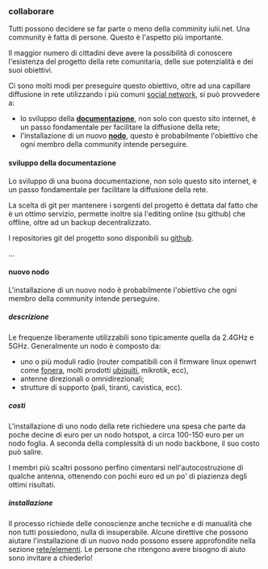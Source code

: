 ### collaborare

Tutti possono decidere se far parte o meno della comminity iulii.net. Una community è fatta di persone. Questo è l'aspetto più importante. 

Il maggior numero di cittadini deve avere la possibilità di conoscere l'esistenza del progetto della rete comunitaria, delle sue potenzialità e dei suoi obiettivi. 

Ci sono molti modi per preseguire questo obiettivo, oltre ad una capillare diffusione in rete utilizzando i più comuni [social network](../contatti.html), si può provvedere a:

* lo sviluppo della [**documentazione**](#docs), non solo con questo sito internet, è un passo fondamentale per facilitare la diffusione della rete;
* l'installazione di un nuovo [**nodo**](#nodo), questo è probabilmente l'obiettivo che ogni membro della community intende perseguire.

#### sviluppo della documentazione

Lo sviluppo di una buona documentazione, non solo questo sito internet, è un passo fondamentale per facilitare la diffusione della rete.

La scelta di git per mantenere i sorgenti del progetto è dettata dal fatto che è un ottimo servizio, permette inoltre sia l'editing online (su github) che offline, oltre ad un backup decentralizzato.

I repositories git del progetto sono disponibili su [github](http://githib.com/iuliinet "iuliinet su github").

...

#### nuovo nodo

L'installazione di un nuovo nodo è probabilmente l'obiettivo che ogni membro della community intende perseguire. 

##### descrizione

Le frequenze liberamente utilizzabili sono tipicamente quella da 2.4GHz e 5GHz. Generalmente un nodo è composto da:

* uno o più moduli radio (router compatibili con il firmware linux openwrt come [fonera](http://wiki.openwrt.org/toh/fon/fonera "fonera su openwrt"), molti prodotti [ubiquiti](http://www.ubnt.com/airmax "sito internet prodotti ubiquit"), mikrotik, ecc), 
* antenne direzionali o omnidirezionali;
* strutture di supporto (pali, tiranti, cavistica, ecc).
 
##### costi

L'installazione di uno nodo della rete richiedere una spesa che parte da poche decine di euro per un nodo hotspot, a circa 100-150 euro per un nodo foglia. A seconda della complessità di un nodo backbone, il suo costo può salire.

I membri più scaltri possono perfino cimentarsi nell'autocostruzione di qualche antenna, ottenendo con pochi euro ed un po' di piazienza degli ottimi risultati.

##### installazione

Il processo richiede delle conoscienze anche tecniche e di manualità che non tutti possiedono, nulla di insuperabile. Alcune direttive che possono aiutare l'installazione di un nuovo nodo possono essere approfondite nella sezione [rete/elementi](/rete/elementi.html "indicazioni sull'installazione di nuovo nodo di iulii.net"). Le persone che ritengono avere bisogno di aiuto sono invitare a chiederlo!
